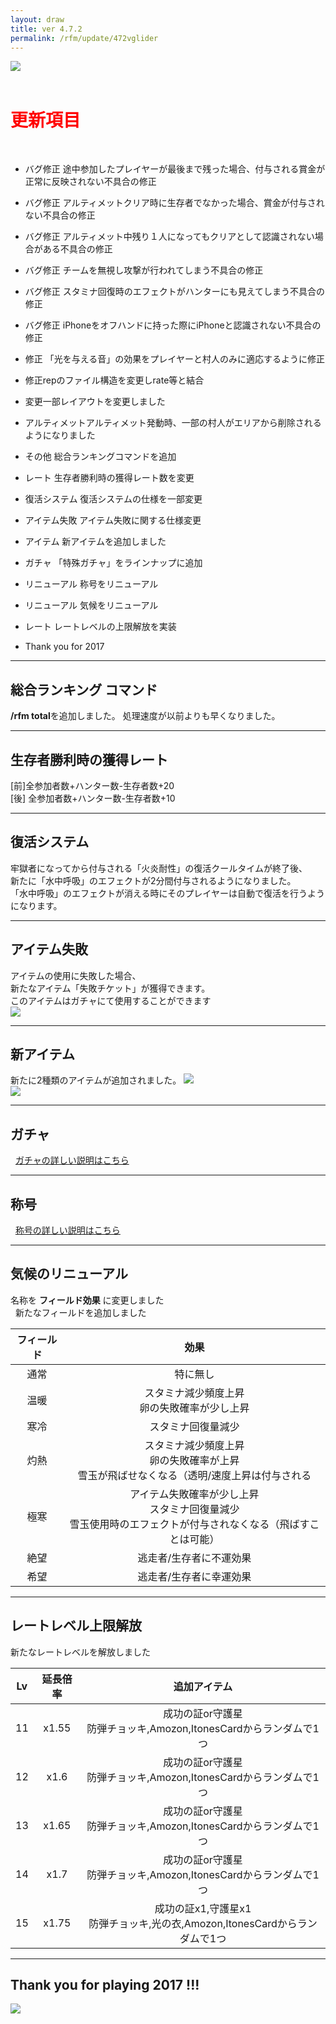 ```yaml
---
layout: draw
title: ver 4.7.2
permalink: /rfm/update/472vglider
---
```

<a><img src="http://web.njj12.net/public/images/rev2018.jpg"></a><br>
<br>
<h1 id="1"><font color="red">更新項目</font></h1><br>

+ <span class="red-badge">バグ修正</span> 途中参加したプレイヤーが最後まで残った場合、付与される賞金が正常に反映されない不具合の修正

+ <span class="red-badge">バグ修正</span> アルティメットクリア時に生存者でなかった場合、賞金が付与されない不具合の修正

+ <span class="red-badge">バグ修正</span> アルティメット中残り１人になってもクリアとして認識されない場合がある不具合の修正

+ <span class="red-badge">バグ修正</span> チームを無視し攻撃が行われてしまう不具合の修正

+ <span class="red-badge">バグ修正</span> スタミナ回復時のエフェクトがハンターにも見えてしまう不具合の修正

+ <span class="red-badge">バグ修正</span> iPhoneをオフハンドに持った際にiPhoneと認識されない不具合の修正

+ <span class="red-badge">修正</span> 「光を与える音」の効果をプレイヤーと村人のみに適応するように修正

+ <span class="red-badge">修正</span>repのファイル構造を変更しrate等と結合

+ <span class="red-badge">変更</span>一部レイアウトを変更しました

+ <span class="red-badge">アルティメット</span>アルティメット発動時、一部の村人がエリアから削除されるようになりました

+ <span class="blue-badge">その他</span> 総合ランキングコマンドを追加

+ <span class="blue-badge">レート</span> 生存者勝利時の獲得レート数を変更

+ <span class="blue-badge">復活システム</span> 復活システムの仕様を一部変更

+ <span class="blue-badge">アイテム失敗</span> アイテム失敗に関する仕様変更

+ <span class="blue-badge">アイテム</span> 新アイテムを追加しました

+ <span class="blue-badge">ガチャ</span> 「特殊ガチャ」をラインナップに追加

+ <span class="green-badge">リニューアル</span> 称号をリニューアル

+ <span class="green-badge">リニューアル</span> 気候をリニューアル

+ <span class="green-badge">レート</span> レートレベルの上限解放を実装

+ <span class="green-badge">Thank you for 2017</span> 


---------------------  
## 総合ランキング コマンド

**/rfm total**を追加しました。
処理速度が以前よりも早くなりました。

---------------------  
## 生存者勝利時の獲得レート  
[前]全参加者数+ハンター数-生存者数+20<br>
[後] 全参加者数+ハンター数-生存者数+10<br>

---------------------  
## 復活システム  
牢獄者になってから付与される「火炎耐性」の復活クールタイムが終了後、<br>
新たに「水中呼吸」のエフェクトが2分間付与されるようになりました。<br>
「水中呼吸」のエフェクトが消える時にそのプレイヤーは自動で復活を行うようになります。<br>

---------------------  
## アイテム失敗  
アイテムの使用に失敗した場合、<br>
新たなアイテム「失敗チケット」が獲得できます。<br>
このアイテムはガチャにて使用することができます<br>
<a><img src="http://web.njj12.net/public/images/ticketFailed.png"></a><br>

---------------------  
## 新アイテム  

新たに2種類のアイテムが追加されました。
<a><img src="http://web.njj12.net/public/images/amozon.png"></a><br>
<a><img src="http://web.njj12.net/public/images/itones.png"></a><br>

----------------------
## ガチャ
  
[ガチャの詳しい説明はこちら](http://web.njj12.net/rfm/gacha)<br/>

----------------------
## 称号
  
[称号の詳しい説明はこちら](http://web.njj12.net/rfm/prefix)<br/>
  

----------------------
## 気候のリニューアル

名称を **フィールド効果** に変更しました<br>  
新たなフィールドを追加しました<br>

| フィールド | 効果 |
| :-----------: |:-------------:|
| 通常 | 特に無し |
| 温暖 | スタミナ減少頻度上昇<br>卵の失敗確率が少し上昇 |
| 寒冷 | スタミナ回復量減少 |  
| 灼熱 | スタミナ減少頻度上昇<br>卵の失敗確率が上昇<br>雪玉が飛ばせなくなる（透明/速度上昇は付与される |
| 極寒 | アイテム失敗確率が少し上昇<br>スタミナ回復量減少<br>雪玉使用時のエフェクトが付与されなくなる（飛ばすことは可能） |
| 絶望 | 逃走者/生存者に不運効果 |
| 希望 | 逃走者/生存者に幸運効果 |
  
----------------------------------------
## レートレベル上限解放

新たなレートレベルを解放しました  

|Lv|延長倍率|追加アイテム|
| :-----------: |:-------------:| :-----:|
|11| x1.55|成功の証or守護星<br>防弾チョッキ,Amozon,ItonesCardからランダムで1つ|
|12| x1.6|成功の証or守護星<br>防弾チョッキ,Amozon,ItonesCardからランダムで1つ|
|13| x1.65|成功の証or守護星<br>防弾チョッキ,Amozon,ItonesCardからランダムで1つ|
|14| x1.7|成功の証or守護星<br>防弾チョッキ,Amozon,ItonesCardからランダムで1つ|
|15| x1.75|成功の証x1,守護星x1<br>防弾チョッキ,光の衣,Amozon,ItonesCardからランダムで1つ|

---------------------------------------------------
## Thank you for playing 2017 !!!

<a><img src="http://web.njj12.net/public/images/2017ThankYou.png"></a><br>
  
